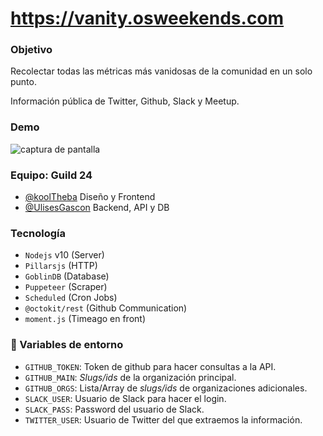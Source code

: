 # https://vanity.osweekends.com

### Objetivo
Recolectar todas las métricas más vanidosas de la comunidad en un solo punto.

Información pública de Twitter, Github, Slack y Meetup.

### Demo


![captura de pantalla](other/vanity_capture.gif)


### Equipo: Guild 24
- [@koolTheba](https://github.com/koolTheba) Diseño y Frontend
- [@UlisesGascon](https://github.com/UlisesGascon) Backend, API y DB

### Tecnología
- `Nodejs` v10 (Server)
- `Pillarsjs` (HTTP)
- `GoblinDB` (Database)
- `Puppeteer` (Scraper)
- `Scheduled` (Cron Jobs)
- `@octokit/rest` (Github Communication)
- `moment.js` (Timeago en front)

### :round_pushpin: Variables de entorno

- `GITHUB_TOKEN`: Token de github para hacer consultas a la API.
- `GITHUB_MAIN`: *Slugs/ids* de la organización principal.
- `GITHUB_ORGS`: Lista/Array de *slugs/ids* de organizaciones adicionales.
- `SLACK_USER`: Usuario de Slack para hacer el login.
- `SLACK_PASS`: Password del usuario de Slack.
- `TWITTER_USER`: Usuario de Twitter del que extraemos la información.